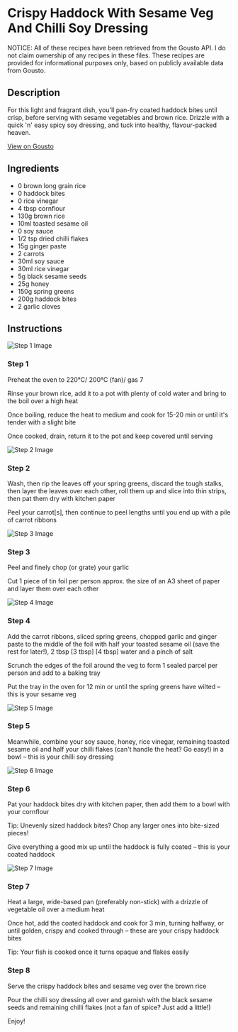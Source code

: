 # Crispy Haddock With Sesame Veg And Chilli Soy Dressing

NOTICE: All of these recipes have been retrieved from the Gousto API. I do not claim ownership of any recipes in these files. These recipes are provided for informational purposes only, based on publicly available data from Gousto.

## Description

For this light and fragrant dish, you'll pan-fry coated haddock bites until crisp, before serving with sesame vegetables and brown rice. Drizzle with a quick 'n' easy spicy soy dressing, and tuck into healthy, flavour-packed heaven.

[View on Gousto](https://www.gousto.co.uk/recipes/cookbook/crispy-haddock-with-sesame-veg-and-chilli-soy-dressing)

## Ingredients

- 0 brown long grain rice
- 0 haddock bites
- 0 rice vinegar
- 4 tbsp cornflour
- 130g brown rice
- 10ml toasted sesame oil
- 0 soy sauce
- 1/2 tsp dried chilli flakes 
- 15g ginger paste
- 2 carrots
- 30ml soy sauce
- 30ml rice vinegar
- 5g black sesame seeds
- 25g honey
- 150g spring greens
- 200g haddock bites
- 2 garlic cloves

## Instructions

![Step 1 Image](https://production-media.gousto.co.uk/cms/recipe-step-image/step-1-1632475475663-x200.jpg)

### Step 1

Preheat the oven to 220°C/ 200°C (fan)/ gas 7

Rinse your brown rice, add it to a pot with plenty of cold water and bring to the boil over a high heat

Once boiling, reduce the heat to medium and cook for 15-20 min or until it's tender with a slight bite

Once cooked, drain, return it to the pot and keep covered until serving

![Step 2 Image](https://production-media.gousto.co.uk/cms/recipe-step-image/step-2-1632475489047-x200.jpg)

### Step 2

Wash, then rip the leaves off your spring greens, discard the tough stalks, then layer the leaves over each other, roll them up and slice into thin strips, then pat them dry with kitchen paper

Peel your carrot[s], then continue to peel lengths until you end up with a pile of carrot ribbons

![Step 3 Image](https://production-media.gousto.co.uk/cms/recipe-step-image/step-3-1632475529561-x200.jpg)

### Step 3

Peel and finely chop (or grate) your garlic

Cut 1 piece of tin foil per person approx. the size of an A3 sheet of paper and layer them over each other

![Step 4 Image](https://production-media.gousto.co.uk/cms/recipe-step-image/step-4-1632475564045-x200.jpg)

### Step 4

Add the carrot ribbons, sliced spring greens, chopped garlic and ginger paste to the middle of the foil with half your toasted sesame oil (save the rest for later!), 2 tbsp <span class="text-purple">[3 tbsp] </span><span class="text-danger">[4 tbsp] </span>water and a pinch of salt

Scrunch the edges of the foil around the veg to form 1 sealed parcel per person and add to a baking tray

Put the tray in the oven for 12 min or until the spring greens have wilted – this is your sesame veg

![Step 5 Image](https://production-media.gousto.co.uk/cms/recipe-step-image/step-5-1632475621047-x200.jpg)

### Step 5

Meanwhile, combine your soy sauce, honey, rice vinegar, remaining toasted sesame oil and half your chilli flakes (can't handle the heat? Go easy!) in a bowl – this is your chilli soy dressing

![Step 6 Image](https://production-media.gousto.co.uk/cms/recipe-step-image/step-6-1632475647790-x200.jpg)

### Step 6

Pat your haddock bites dry with kitchen paper, then add them to a bowl with your cornflour

Tip: Unevenly sized haddock bites? Chop any larger ones into bite-sized pieces!

Give everything a good mix up until the haddock is fully coated – this is your coated haddock

![Step 7 Image](https://production-media.gousto.co.uk/cms/recipe-step-image/step-7-1632475656978-x200.jpg)

### Step 7

Heat a large, wide-based pan (preferably non-stick) with a drizzle of vegetable oil over a medium heat

Once hot, add the coated haddock and cook for 3 min, turning halfway, or until golden, crispy and cooked through – these are your crispy haddock bites

Tip: Your fish is cooked once it turns opaque and flakes easily

### Step 8

Serve the crispy haddock bites and sesame veg over the brown rice

Pour the chilli soy dressing all over and garnish with the black sesame seeds and remaining chilli flakes (not a fan of spice? Just add a little!)

Enjoy!

